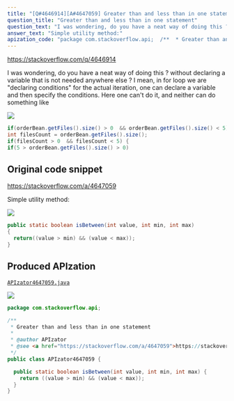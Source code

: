 ```yaml
---
title: "[Q#4646914][A#4647059] Greater than and less than in one statement"
question_title: "Greater than and less than in one statement"
question_text: "I was wondering, do you have a neat way of doing this ? without declaring a variable that is not needed anywhere else ? I mean, in for loop we are \"declaring conditions\" for the actual iteration, one can declare a variable and then specify the conditions. Here one can't do it, and neither can do something like"
answer_text: "Simple utility method:"
apization_code: "package com.stackoverflow.api;  /**  * Greater than and less than in one statement  *  * @author APIzator  * @see <a href=\"https://stackoverflow.com/a/4647059\">https://stackoverflow.com/a/4647059</a>  */ public class APIzator4647059 {    public static boolean isBetween(int value, int min, int max) {     return ((value > min) && (value < max));   } }"
---
```


https://stackoverflow.com/q/4646914

I was wondering, do you have a neat way of doing this ?
without declaring a variable that is not needed anywhere else ?
I mean, in for loop we are &quot;declaring conditions&quot; for the actual iteration, one can declare a variable and then specify the conditions. Here one can&#x27;t do it, and neither can do something like


<div class="code-logo"><img src="/stackoverflow.png" /></div>

```java
if(orderBean.getFiles().size() > 0  && orderBean.getFiles().size() < 5)
int filesCount = orderBean.getFiles().size();
if(filesCount > 0  && filesCount < 5) {
if(5 > orderBean.getFiles().size() > 0)
```


## Original code snippet

https://stackoverflow.com/a/4647059

Simple utility method:

<div class="code-logo"><img src="/stackoverflow.png" /></div>

```java
public static boolean isBetween(int value, int min, int max)
{
  return((value > min) && (value < max));
}
```

## Produced APIzation

[`APIzator4647059.java`](https://github.com/pasqualesalza/apization/raw/main/data/search/APIzator4647059.java)

<div class="code-logo"><img src="/apizator.png" /></div>

```java
package com.stackoverflow.api;

/**
 * Greater than and less than in one statement
 *
 * @author APIzator
 * @see <a href="https://stackoverflow.com/a/4647059">https://stackoverflow.com/a/4647059</a>
 */
public class APIzator4647059 {

  public static boolean isBetween(int value, int min, int max) {
    return ((value > min) && (value < max));
  }
}

```